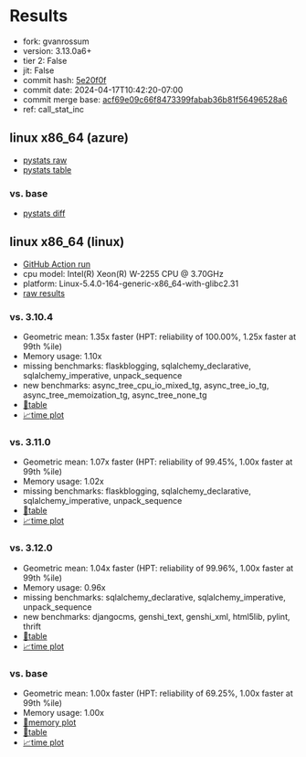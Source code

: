 # Results

- fork: gvanrossum
- version: 3.13.0a6+
- tier 2: False
- jit: False
- commit hash: [5e20f0f](https://github.com/gvanrossum/cpython/commit/5e20f0f)
- commit date: 2024-04-17T10:42:20-07:00
- commit merge base: [acf69e09c66f8473399fabab36b81f56496528a6](https://github.com/gvanrossum/cpython/commit/acf69e09c66f8473399fabab36b81f56496528a6)
- ref: call_stat_inc

## linux x86_64 (azure)

- [pystats raw](bm-20240417-azure-x86_64-gvanrossum-call_stat_inc-3.13.0a6%2B-5e20f0f-pystats.json)
- [pystats table](bm-20240417-azure-x86_64-gvanrossum-call_stat_inc-3.13.0a6%2B-5e20f0f-pystats.md)

### vs. base

- [pystats diff](bm-20240417-azure-x86_64-gvanrossum-call_stat_inc-3.13.0a6%2B-5e20f0f-pystats-vs-base.md)

## linux x86_64 (linux)

- [GitHub Action run](https://github.com/faster-cpython/benchmarking/actions/runs/8726732007)
- cpu model: Intel(R) Xeon(R) W-2255 CPU @ 3.70GHz
- platform: Linux-5.4.0-164-generic-x86_64-with-glibc2.31
- [raw results](bm-20240417-linux-x86_64-gvanrossum-call_stat_inc-3.13.0a6%2B-5e20f0f.json)

### vs. 3.10.4

- Geometric mean: 1.35x faster (HPT: reliability of 100.00%, 1.25x faster at 99th %ile)
- Memory usage: 1.10x
- missing benchmarks: flaskblogging, sqlalchemy_declarative, sqlalchemy_imperative, unpack_sequence
- new benchmarks: async_tree_cpu_io_mixed_tg, async_tree_io_tg, async_tree_memoization_tg, async_tree_none_tg
- [📄table](bm-20240417-linux-x86_64-gvanrossum-call_stat_inc-3.13.0a6%2B-5e20f0f-vs-3.10.4.md)
- [📈time plot](bm-20240417-linux-x86_64-gvanrossum-call_stat_inc-3.13.0a6%2B-5e20f0f-vs-3.10.4.png)

### vs. 3.11.0

- Geometric mean: 1.07x faster (HPT: reliability of 99.45%, 1.00x faster at 99th %ile)
- Memory usage: 1.02x
- missing benchmarks: flaskblogging, sqlalchemy_declarative, sqlalchemy_imperative, unpack_sequence
- [📄table](bm-20240417-linux-x86_64-gvanrossum-call_stat_inc-3.13.0a6%2B-5e20f0f-vs-3.11.0.md)
- [📈time plot](bm-20240417-linux-x86_64-gvanrossum-call_stat_inc-3.13.0a6%2B-5e20f0f-vs-3.11.0.png)

### vs. 3.12.0

- Geometric mean: 1.04x faster (HPT: reliability of 99.96%, 1.00x faster at 99th %ile)
- Memory usage: 0.96x
- missing benchmarks: sqlalchemy_declarative, sqlalchemy_imperative, unpack_sequence
- new benchmarks: djangocms, genshi_text, genshi_xml, html5lib, pylint, thrift
- [📄table](bm-20240417-linux-x86_64-gvanrossum-call_stat_inc-3.13.0a6%2B-5e20f0f-vs-3.12.0.md)
- [📈time plot](bm-20240417-linux-x86_64-gvanrossum-call_stat_inc-3.13.0a6%2B-5e20f0f-vs-3.12.0.png)

### vs. base

- Geometric mean: 1.00x faster (HPT: reliability of 69.25%, 1.00x faster at 99th %ile)
- Memory usage: 1.00x
- [🧠memory plot](bm-20240417-linux-x86_64-gvanrossum-call_stat_inc-3.13.0a6%2B-5e20f0f-vs-base-mem.png)
- [📄table](bm-20240417-linux-x86_64-gvanrossum-call_stat_inc-3.13.0a6%2B-5e20f0f-vs-base.md)
- [📈time plot](bm-20240417-linux-x86_64-gvanrossum-call_stat_inc-3.13.0a6%2B-5e20f0f-vs-base.png)

